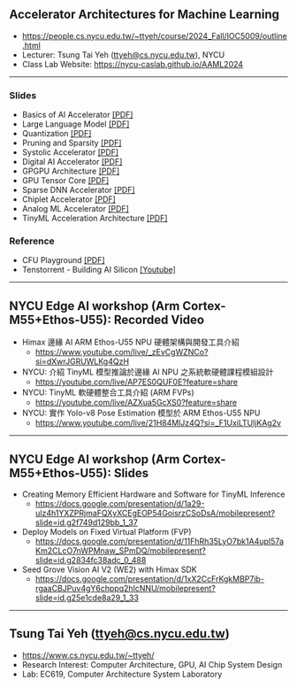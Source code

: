 ## Accelerator Architectures for Machine Learning
* https://people.cs.nycu.edu.tw/~ttyeh/course/2024_Fall/IOC5009/outline.html 
* Lecturer: Tsung Tai Yeh (ttyeh@cs.nycu.edu.tw), NYCU
* Class Lab Website: https://nycu-caslab.github.io/AAML2024

---
### Slides
* Basics of AI Accelerator [[PDF]](https://drive.google.com/file/d/1A9t8R0_h2akKQyFuZsCfLInKCozqQnuP/view?usp=drive_link)
* Large Language Model [[PDF]](https://drive.google.com/file/d/1WyDEAk60G5m85lIus2HrEsmsi8ufigKt/view?usp=drive_link)
* Quantization [[PDF]](https://drive.google.com/file/d/1HurfiaRscpgMd97jkzbP9xAj6wAE75tB/view?usp=drive_link)
* Pruning and Sparsity [[PDF]](https://drive.google.com/file/d/1rWiawih-gUvKicEPofs55lEM6MyatFzf/view?usp=drive_link)
* Systolic Accelerator [[PDF]](https://drive.google.com/file/d/1j3WDz6Ma3mFrN61OaY66DiNNT-NqrQot/view?usp=drive_link)
* Digital AI Accelerator [[PDF]](https://drive.google.com/file/d/1FTmQUZD74b4HhitamIRk6Nog-8V7VwaX/view?usp=drive_link)
* GPGPU Architecture [[PDF]](https://drive.google.com/file/d/1jtgtgP8xbbEXj4uUs45rsOG9Z2GVOGKS/view?usp=drive_link)
* GPU Tensor Core [[PDF]](https://drive.google.com/file/d/125vu6P5gfpaSB8m0onbjuAIw6RUv77KU/view?usp=drive_link)
* Sparse DNN Accelerator [[PDF]](https://drive.google.com/file/d/1zFwRlbGQszxDkMk2pS452sWv08W5fvkr/view?usp=drive_link)
* Chiplet Accelerator [[PDF]](https://drive.google.com/file/d/1MT6b7kpthLtzSHdEwHx6OueuzCwKZbxE/view?usp=drive_link)
* Analog ML Accelerator [[PDF]]()
* TinyML Acceleration Architecture [[PDF]](https://drive.google.com/file/d/1FBPHZyiSMzgjyJrj0wcWJGORWcqZ-Scv/view?usp=drive_link)
### Reference
* CFU Playground [[PDF]](https://drive.google.com/file/d/1FBPHZyiSMzgjyJrj0wcWJGORWcqZ-Scv/view?usp=drive_link)
* Tenstorrent - Building AI Silicon [[Youtube]](https://www.youtube.com/watch?v=KOHQQyAKY14)

---
## NYCU Edge AI workshop (Arm Cortex-M55+Ethos-U55): Recorded Video

* Himax 邊緣 AI ARM Ethos-U55 NPU 硬體架構與開發工具介紹
  * https://www.youtube.com/live/_zEvCgWZNCo?si=dXwrJGRUWLKg4QzH
* NYCU: 介紹 TinyML 模型推論於邊緣 AI NPU 之系統軟硬體課程模組設計
  * https://youtube.com/live/AP7ES0QUF0E?feature=share
* NYCU: TinyML 軟硬體整合工具介紹 (ARM FVPs)
  * https://youtube.com/live/AZXua5GcXS0?feature=share
* NYCU: 實作 Yolo-v8 Pose Estimation 模型於 ARM Ethos-U55 NPU
  * https://www.youtube.com/live/21H84MlJz4Q?si=_F1UxiLTUljKAg2v

--- 
## NYCU Edge AI workshop (Arm Cortex-M55+Ethos-U55): Slides
* Creating Memory Efficient Hardware and Software for TinyML Inference
  * https://docs.google.com/presentation/d/1a29-ulz4h1YXZPRjmaFQXyXCEgEOP54GoisrzCSoDsA/mobilepresent?slide=id.g2f749d129bb_1_37
* Deploy Models on Fixed Virtual Platform (FVP)
  * https://docs.google.com/presentation/d/11FhRh35LyO7bk1A4upI57aKm2CLcO7nWPMnaw_SPmDQ/mobilepresent?slide=id.g2834fc38adc_0_488
* Seed Grove Vision AI V2 (WE2) with Himax SDK
  * https://docs.google.com/presentation/d/1xX2CcFrKgkMBP7ib-rgaaCBJPuv4gY6chppq2hIcNNU/mobilepresent?slide=id.g25e1cde8a29_1_33

---
## Tsung Tai Yeh (ttyeh@cs.nycu.edu.tw)
* https://www.cs.nycu.edu.tw/~ttyeh/
* Research Interest: Computer Architecture, GPU, AI Chip System Design
* Lab: EC619, Computer Architecture System Laboratory
 
  
